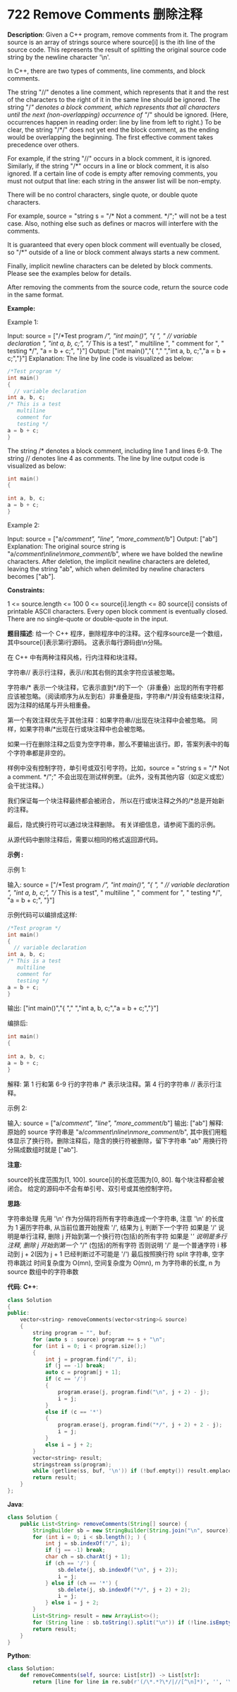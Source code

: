 # 722 Remove Comments 删除注释

__Description__:
Given a C++ program, remove comments from it. The program source is an array of strings source where source[i] is the ith line of the source code. This represents the result of splitting the original source code string by the newline character '\n'.

In C++, there are two types of comments, line comments, and block comments.

The string "//" denotes a line comment, which represents that it and the rest of the characters to the right of it in the same line should be ignored.
The string "/*" denotes a block comment, which represents that all characters until the next (non-overlapping) occurrence of "*/" should be ignored. (Here, occurrences happen in reading order: line by line from left to right.) To be clear, the string "/*/" does not yet end the block comment, as the ending would be overlapping the beginning.
The first effective comment takes precedence over others.

For example, if the string "//" occurs in a block comment, it is ignored.
Similarly, if the string "/*" occurs in a line or block comment, it is also ignored.
If a certain line of code is empty after removing comments, you must not output that line: each string in the answer list will be non-empty.

There will be no control characters, single quote, or double quote characters.

For example, source = "string s = "/\* Not a comment. \*/";" will not be a test case.
Also, nothing else such as defines or macros will interfere with the comments.

It is guaranteed that every open block comment will eventually be closed, so "/*" outside of a line or block comment always starts a new comment.

Finally, implicit newline characters can be deleted by block comments. Please see the examples below for details.

After removing the comments from the source code, return the source code in the same format.

__Example:__

Example 1:

Input: source = ["/*Test program */", "int main()", "{ ", "  // variable declaration ", "int a, b, c;", "/* This is a test", "   multiline  ", "   comment for ", "   testing */", "a = b + c;", "}"]
Output: ["int main()","{ ","  ","int a, b, c;","a = b + c;","}"]
Explanation: The line by line code is visualized as below:

```C++
/*Test program */
int main()
{ 
  // variable declaration 
int a, b, c;
/* This is a test
   multiline  
   comment for 
   testing */
a = b + c;
}
```

The string /* denotes a block comment, including line 1 and lines 6-9. The string // denotes line 4 as comments.
The line by line output code is visualized as below:

```C++
int main()
{ 
  
int a, b, c;
a = b + c;
}
```

Example 2:

Input: source = ["a/*comment", "line", "more_comment*/b"]
Output: ["ab"]
Explanation: The original source string is "a/*comment\nline\nmore_comment*/b", where we have bolded the newline characters.  After deletion, the implicit newline characters are deleted, leaving the string "ab", which when delimited by newline characters becomes ["ab"].

__Constraints:__

1 <= source.length <= 100
0 <= source[i].length <= 80
source[i] consists of printable ASCII characters.
Every open block comment is eventually closed.
There are no single-quote or double-quote in the input.

__题目描述__:
给一个 C++ 程序，删除程序中的注释。这个程序source是一个数组，其中source[i]表示第i行源码。 这表示每行源码由\n分隔。

在 C++ 中有两种注释风格，行内注释和块注释。

字符串// 表示行注释，表示//和其右侧的其余字符应该被忽略。

字符串/\* 表示一个块注释，它表示直到\*/的下一个（非重叠）出现的所有字符都应该被忽略。（阅读顺序为从左到右）非重叠是指，字符串/*/并没有结束块注释，因为注释的结尾与开头相重叠。

第一个有效注释优先于其他注释：如果字符串//出现在块注释中会被忽略。 同样，如果字符串/*出现在行或块注释中也会被忽略。

如果一行在删除注释之后变为空字符串，那么不要输出该行。即，答案列表中的每个字符串都是非空的。

样例中没有控制字符，单引号或双引号字符。比如，source = "string s = "/\* Not a comment. \*/";" 不会出现在测试样例里。（此外，没有其他内容（如定义或宏）会干扰注释。）

我们保证每一个块注释最终都会被闭合， 所以在行或块注释之外的/*总是开始新的注释。

最后，隐式换行符可以通过块注释删除。 有关详细信息，请参阅下面的示例。

从源代码中删除注释后，需要以相同的格式返回源代码。

__示例 :__

示例 1:

输入:
source = ["/*Test program */", "int main()", "{ ", "  // variable declaration ", "int a, b, c;", "/* This is a test", "   multiline  ", "   comment for ", "   testing */", "a = b + c;", "}"]

示例代码可以编排成这样:

```C++
/*Test program */
int main()
{ 
  // variable declaration 
int a, b, c;
/* This is a test
   multiline  
   comment for 
   testing */
a = b + c;
}
```

输出: ["int main()","{ ","  ","int a, b, c;","a = b + c;","}"]

编排后:

```C++
int main()
{ 
  
int a, b, c;
a = b + c;
}
```

解释:
第 1 行和第 6-9 行的字符串 /* 表示块注释。第 4 行的字符串 // 表示行注释。

示例 2:

输入:
source = ["a/*comment", "line", "more_comment*/b"]
输出: ["ab"]
解释: 原始的 source 字符串是 "a/*comment\nline\nmore_comment*/b", 其中我们用粗体显示了换行符。删除注释后，隐含的换行符被删除，留下字符串 "ab" 用换行符分隔成数组时就是 ["ab"].

__注意:__

source的长度范围为[1, 100].
source[i]的长度范围为[0, 80].
每个块注释都会被闭合。
给定的源码中不会有单引号、双引号或其他控制字符。

__思路__:

字符串处理
先用 '\n' 作为分隔符将所有字符串连成一个字符串, 注意 '\n' 的长度为 1
遍历字符串, 从当前位置开始搜索 '/', 结果为 j, 判断下一个字符
如果是 '/' 说明是单行注释, 删除 j 开始到第一个换行符(包括)的所有字符
如果是 '*' 说明是多行注释, 删除 j 开始到第一个 "*/" (包括)的所有字符
否则说明 '/' 是一个普通字符 i 移动到 j + 2(因为 j + 1 已经判断过不可能是 '/')
最后按照换行符 split 字符串, 空字符串跳过
时间复杂度为 O(mn), 空间复杂度为 O(mn), m 为字符串的长度, n 为 source 数组中的字符串数

__代码__:
__C++__:

```C++
class Solution 
{
public:
    vector<string> removeComments(vector<string>& source) 
    {
        string program = "", buf;
        for (auto s : source) program += s + "\n";
        for (int i = 0; i < program.size();)
        {
            int j = program.find("/", i);
            if (j == -1) break;
            auto c = program[j + 1];
            if (c == '/')
            {
                program.erase(j, program.find("\n", j + 2) - j);
                i = j;
            }
            else if (c == '*')
            {
                program.erase(j, program.find("*/", j + 2) + 2 - j);
                i = j;
            }
            else i = j + 2;
        }
        vector<string> result;
        stringstream ss(program);
        while (getline(ss, buf, '\n')) if (!buf.empty()) result.emplace_back(buf);
        return result;
    }
};
```

__Java__:

```Java
class Solution {
    public List<String> removeComments(String[] source) {
        StringBuilder sb = new StringBuilder(String.join("\n", source)).append("\n");
        for (int i = 0; i < sb.length(); ) {
            int j = sb.indexOf("/", i);
            if (j == -1) break;
            char ch = sb.charAt(j + 1);
            if (ch == '/') {
                sb.delete(j, sb.indexOf("\n", j + 2));
                i = j;
            } else if (ch == '*') {
                sb.delete(j, sb.indexOf("*/", j + 2) + 2);
                i = j;
            } else i = j + 2;
        }
        List<String> result = new ArrayList<>();
        for (String line : sb.toString().split("\n")) if (!line.isEmpty()) result.add(line);
        return result;
    }
}
```

__Python__:

```Python
class Solution:
    def removeComments(self, source: List[str]) -> List[str]:
        return [line for line in re.sub(r'(/\*.*?\*/|//[^\n]*)', '', '\n'.join(source), flags=re.S).splitlines() if line]
```
